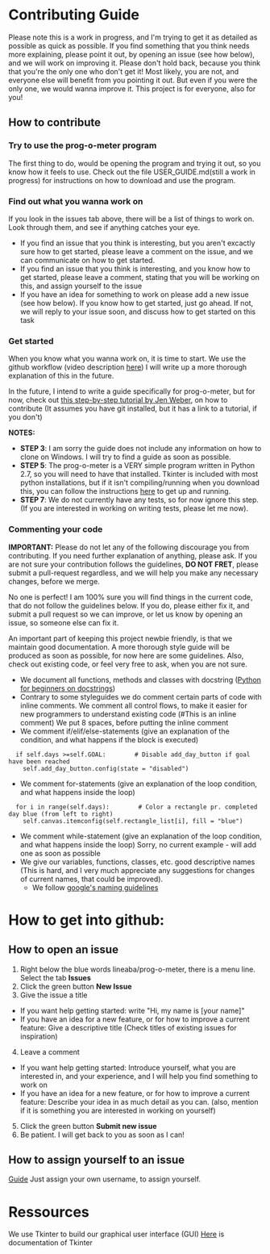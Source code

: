 # Contributing Guide
Please note this is a work in progress, and I'm trying to get it as detailed as possible as quick as possible. 
If you find something that you think needs more explaining, please point it out, by opening an issue (see how below), and we will work on improving it. Please don't hold back, because you think that you're the only one who don't get it! Most likely, you are not, and everyone else will benefit from you pointing it out. But even if you were the only one, we would wanna improve it. This project is for everyone, also for you!

## How to contribute

### Try to use the prog-o-meter program
The first thing to do, would be opening the program and trying it out, so you know how it feels to use.
Check out the file USER_GUIDE.md(still a work in progress) for instructions on how to download and use the program.

### Find out what you wanna work on
If you look in the issues tab above, there will be a list of things to work on. Look through them, and see if anything catches your eye.
* If you find an issue that you think is interesting, but you aren't excactly sure how to get started, please leave a comment on the issue, and we can communicate on how to get started.
* If you find an issue that you think is interesting, and you know how to get started, please leave a comment, stating that you will be working on this, and assign yourself to the issue 
* If you have an idea for something to work on please add a new issue (see how below). If you know how to get started, just go ahead. If not, we will reply to your issue soon, and discuss how to get started on this task

### Get started
When you know what you wanna work on, it is time to start. We use the github workflow (video description [here](https://www.youtube.com/watch?v=PBI2Rz-ZOxU)) I will write up a more thorough explanation of this in the future.

In the future, I intend to write a guide specifically for prog-o-meter, but for now, check out [this step-by-step tutorial by Jen Weber](https://medium.com/@jenweber/your-first-open-source-contribution-a-step-by-step-technical-guide-d3aca55cc5a6), on how to contribute (It assumes you have git installed, but it has a link to a tutorial, if you don't)

__NOTES:__
  * __STEP 3__: I am sorry the guide does not include any information on how to clone on Windows. I will try to find a guide as soon as possible.
  * __STEP 5__: The prog-o-meter is a VERY simple program written in Python 2.7, so you will need to have that installed.  Tkinter is included with most python installations, but if it isn't compiling/running when you download this, you can follow the instructions [here](http://www.tkdocs.com/tutorial/install.html) to get up and running.
  * __STEP 7__: We do not currently have any tests, so for now ignore this step. (If you are interested in working on writing tests, please let me now).
  
### Commenting your code
__IMPORTANT:__ Please do not let any of the following discourage you from contributing. If you need further explanation of anything, please ask. If you are not sure your contribution follows the guidelines, __DO NOT FRET__, please submit a pull-request regardless, and we will help you make any necessary changes, before we merge. 

No one is perfect! I am 100% sure you will find things in the current code, that do not follow the guidelines below. If you do, please either fix it, and submit a pull request so we can improve, or let us know by opening an issue, so someone else can fix it.

An important part of keeping this project newbie friendly, is that we maintain good documentation. 
A more thorough style guide will be produced as soon as possible, for now here are some guidelines. Also, check out existing code, or feel very free to ask, when you are not sure.
* We document all functions, methods and classes with docstring ([Python for beginners on docstrings](http://www.pythonforbeginners.com/basics/python-docstrings))
* Contrary to some styleguides we do comment certain parts of code with inline comments. We comment all control flows, to make it easier for new programmers to understand existing code (#This is an inline comment) We put 8 spaces, before putting the inline comment
* We comment if/elif/else-statements (give an explanation of the condition, and what happens if the block is executed)
```#python
  if self.days >=self.GOAL:        # Disable add_day_button if goal have been reached 
    self.add_day_button.config(state = "disabled") 
```
  * We comment for-statements (give an explanation of the loop condition, and what happens inside the loop)
```#python
  for i in range(self.days):        # Color a rectangle pr. completed day blue (from left to right)
    self.canvas.itemconfig(self.rectangle_list[i], fill = "blue")
```
  * We comment while-statement (give an explanation of the loop condition, and what happens inside the loop)
    Sorry, no current example - will add one as soon as possible
* We give our variables, functions, classes, etc. good descriptive names (This is hard, and I very much appreciate any suggestions for changes of current names, that could be improved).
  * We follow [google's naming guidelines](https://google.github.io/styleguide/pyguide.html?showone=Naming#Naming)

# How to get into github:

## How to open an issue
1. Right below the blue words lineaba/prog-o-meter, there is a menu line. Select the tab __Issues__ 
2. Click the green button __New Issue__
3. Give the issue a title 
  * If you want help getting started: write "Hi, my name is [your name]"
  * If you have an idea for a new feature, or for how to improve a current feature: Give a descriptive title (Check titles of existing issues for inspiration)
4. Leave a comment
  * If you want help getting started: Introduce yourself, what you are interested in, and your experience, and I will help you find something to work on
  * If you have an idea for a new feature, or for how to improve a current feature: Describe your idea in as much detail as you can. (also, mention if it is something you are interested in working on yourself)
5. Click the green button __Submit new issue__
6. Be patient. I will get back to you as soon as I can!

## How to assign yourself to an issue
[Guide](https://help.github.com/articles/assigning-issues-and-pull-requests-to-other-github-users/ "github guide") Just assign your own username, to assign yourself.
  
 # Ressources
 We use Tkinter to build our graphical user interface (GUI) [Here](http://effbot.org/tkinterbook/tkinter-index.htm "An introducion to Tkinter") is documentation of Tkinter
